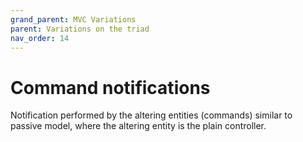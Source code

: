 ```yaml
---
grand_parent: MVC Variations
parent: Variations on the triad
nav_order: 14
---
```

# Command notifications

Notification performed by the altering entities (commands)
similar to passive model, where the altering entity is the plain controller.

